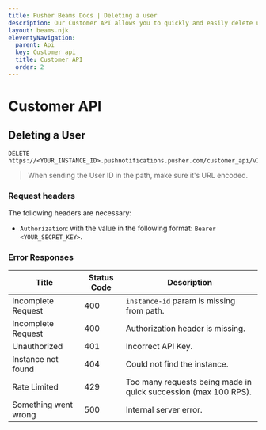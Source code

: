 ```yaml
---
title: Pusher Beams Docs | Deleting a user
description: Our Customer API allows you to quickly and easily delete unsubscribed users from your user base and discontinue notifications to their devices.
layout: beams.njk
eleventyNavigation:
  parent: Api
  key: Customer api
  title: Customer API
  order: 2
---
```


# Customer API

## Deleting a User

```http
DELETE https://<YOUR_INSTANCE_ID>.pushnotifications.pusher.com/customer_api/v1/instances/<YOUR_INSTANCE_ID>/users/<YOUR_USER_ID>
```

> When sending the User ID in the path, make sure it's URL encoded.

### Request headers

The following headers are necessary:

- `Authorization`: with the value in the following format: `Bearer <YOUR_SECRET_KEY>`.

### Error Responses

| Title                | Status Code | Description                                                     |
| -------------------- | ----------- | --------------------------------------------------------------- |
| Incomplete Request   | 400         | `instance-id` param is missing from path.                       |
| Incomplete Request   | 400         | Authorization header is missing.                                |
| Unauthorized         | 401         | Incorrect API Key.                                              |
| Instance not found   | 404         | Could not find the instance.                                    |
| Rate Limited         | 429         | Too many requests being made in quick succession (max 100 RPS). |
| Something went wrong | 500         | Internal server error.                                          |
